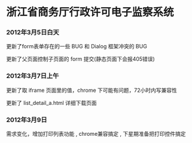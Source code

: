 # 浙江省商务厅行政许可电子监察系统

### 2012年3月5日白天

更新了form表单存在的一些 BUG 和 Dialog 框架冲突的 BUG

更新了父页面控制子页面的 form 提交(静态页面下会报405错误)

### 2012年3月7日上午

更新了取 iframe 页面里的值，chrome 下可能有问题，72小时内写兼容性

更新了 list_detail_a.html 详细下载页面

### 2012年3月9日

需求变化，增加打印列表功能 , chrome兼容搞定 , 下星期准备把打印控件搞定